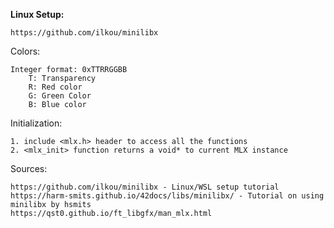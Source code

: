 **Linux Setup:**

	https://github.com/ilkou/minilibx

Colors:

	Integer format: 0xTTRRGGBB
		T: Transparency
		R: Red color
		G: Green Color
		B: Blue color

Initialization:

	1. include <mlx.h> header to access all the functions
	2. <mlx_init> function returns a void* to current MLX instance


Sources:

	https://github.com/ilkou/minilibx - Linux/WSL setup tutorial
	https://harm-smits.github.io/42docs/libs/minilibx/ - Tutorial on using minilibx by hsmits
	https://qst0.github.io/ft_libgfx/man_mlx.html
